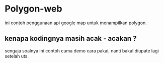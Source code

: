 # Polygon-web

ini contoh penggunaan api google map untuk 
menampilkan polygon.

## kenapa kodingnya masih acak - acakan ?


sengaja soalnya ini contoh cuma demo cara pakai,
nanti bakal diupate lagi setelah uts.